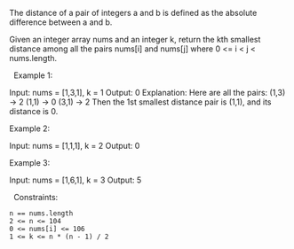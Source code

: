 The distance of a pair of integers a and b is defined as the absolute difference between a and b.

Given an integer array nums and an integer k, return the kth smallest distance among all the pairs nums[i] and nums[j] where 0 <= i < j < nums.length.

 
Example 1:

Input: nums = [1,3,1], k = 1
Output: 0
Explanation: Here are all the pairs:
(1,3) -> 2
(1,1) -> 0
(3,1) -> 2
Then the 1st smallest distance pair is (1,1), and its distance is 0.


Example 2:

Input: nums = [1,1,1], k = 2
Output: 0


Example 3:

Input: nums = [1,6,1], k = 3
Output: 5


 
Constraints:


	n == nums.length
	2 <= n <= 104
	0 <= nums[i] <= 106
	1 <= k <= n * (n - 1) / 2

